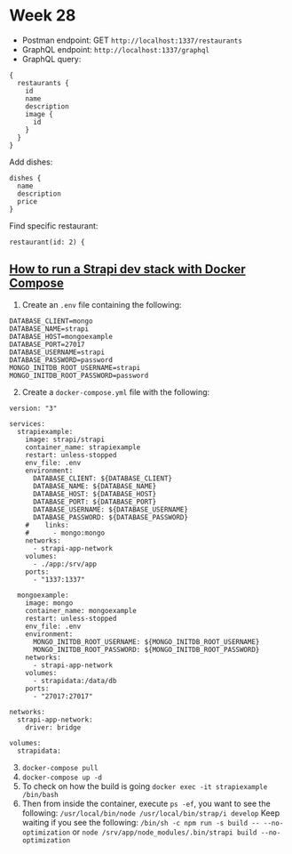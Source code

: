 # Week 28

- Postman endpoint: GET `http://localhost:1337/restaurants`
- GraphQL endpoint: `http://localhost:1337/graphql`
- GraphQL query:
```
{
  restaurants {
    id
    name
    description
    image {
      id
    }
  }
}
```
Add dishes:
```
dishes {
  name
  description
  price
}
```
Find specific restaurant:
```
restaurant(id: 2) {
```

## [How to run a Strapi dev stack with Docker Compose](https://strapi.io/blog/how-to-run-a-strapi-dev-stack-with-docker-compose)
1. Create an `.env` file containing the following:
```
DATABASE_CLIENT=mongo
DATABASE_NAME=strapi
DATABASE_HOST=mongoexample
DATABASE_PORT=27017
DATABASE_USERNAME=strapi
DATABASE_PASSWORD=password
MONGO_INITDB_ROOT_USERNAME=strapi
MONGO_INITDB_ROOT_PASSWORD=password
```
2. Create a `docker-compose.yml` file with the following:
```
version: "3"

services:
  strapiexample:
    image: strapi/strapi
    container_name: strapiexample
    restart: unless-stopped
    env_file: .env
    environment:
      DATABASE_CLIENT: ${DATABASE_CLIENT}
      DATABASE_NAME: ${DATABASE_NAME}
      DATABASE_HOST: ${DATABASE_HOST}
      DATABASE_PORT: ${DATABASE_PORT}
      DATABASE_USERNAME: ${DATABASE_USERNAME}
      DATABASE_PASSWORD: ${DATABASE_PASSWORD}
    #    links:
    #      - mongo:mongo
    networks:
      - strapi-app-network
    volumes:
      - ./app:/srv/app
    ports:
      - "1337:1337"

  mongoexample:
    image: mongo
    container_name: mongoexample
    restart: unless-stopped
    env_file: .env
    environment:
      MONGO_INITDB_ROOT_USERNAME: ${MONGO_INITDB_ROOT_USERNAME}
      MONGO_INITDB_ROOT_PASSWORD: ${MONGO_INITDB_ROOT_PASSWORD}
    networks:
      - strapi-app-network
    volumes:
      - strapidata:/data/db
    ports:
      - "27017:27017"

networks:
  strapi-app-network:
    driver: bridge

volumes:
  strapidata:
```
3. `docker-compose pull`
4. `docker-compose up -d`
5. To check on how the build is going `docker exec -it strapiexample /bin/bash`
6. Then from inside the container, execute `ps -ef`, you want to see the following:
`/usr/local/bin/node /usr/local/bin/strap/i develop`
Keep waiting if you see the following:
`/bin/sh -c npm run -s build -- --no-optimization` or
`node /srv/app/node_modules/.bin/strapi build --no-optimization`
